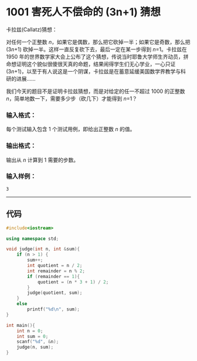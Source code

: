 # 1001  害死人不偿命的 (3n+1) 猜想

卡拉兹(Callatz)猜想：

对任何一个正整数 *n*，如果它是偶数，那么把它砍掉一半；如果它是奇数，那么把 (3*n*+1) 砍掉一半。这样一直反复砍下去，最后一定在某一步得到 *n*=1。卡拉兹在 1950 年的世界数学家大会上公布了这个猜想，传说当时耶鲁大学师生齐动员，拼命想证明这个貌似很傻很天真的命题，结果闹得学生们无心学业，一心只证 (3*n*+1)，以至于有人说这是一个阴谋，卡拉兹是在蓄意延缓美国数学界教学与科研的进展……

我们今天的题目不是证明卡拉兹猜想，而是对给定的任一不超过 1000 的正整数 *n*，简单地数一下，需要多少步（砍几下）才能得到 *n*=1？

### 输入格式：

每个测试输入包含 1 个测试用例，即给出正整数 *n* 的值。

### 输出格式：

输出从 *n* 计算到 1 需要的步数。

### 输入样例：

```in
3
```
***

## 代码

```c++
#include<iostream>

using namespace std;

void judge(int n, int &sum){
    if (n > 1) {
        sum++;
        int quotient = n / 2;
        int remainder = n % 2;
        if (remainder == 1){
            quotient = (n * 3 + 1) / 2;
        }
        judge(quotient, sum);
    }
    else
        printf("%d\n", sum);
}

int main(){
    int n = 0;
    int sum = 0;
    scanf("%d", &n);
    judge(n, sum);
}
```

